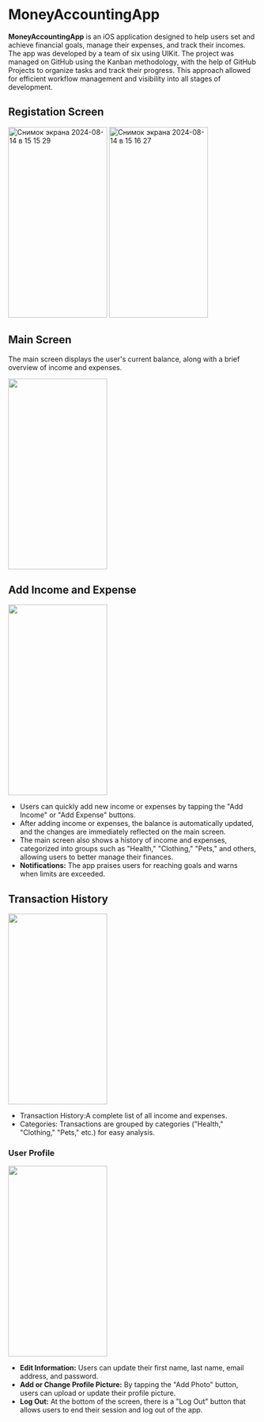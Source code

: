 # MoneyAccountingApp
**MoneyAccountingApp** is an iOS application designed to help users set and achieve financial goals, manage their expenses, and track their incomes. 
The app was developed by a team of six using UIKit. 
The project was managed on GitHub using the Kanban methodology, with the help of GitHub Projects to organize tasks and track their progress. 
This approach allowed for efficient workflow management and visibility into all stages of development.

## Registation Screen
<img width="200" height="385" alt="Снимок экрана 2024-08-14 в 15 15 29" src="https://github.com/user-attachments/assets/cd177399-2bb9-4b1d-96f9-f19d0631ae82">
<img width="200" height="385" alt="Снимок экрана 2024-08-14 в 15 16 27" src="https://github.com/user-attachments/assets/be897250-ac55-4073-8048-49accd121550">

## Main Screen
The main screen displays the user's current balance, along with a brief overview of income and expenses.

<img width="200" height="385" src="https://github.com/user-attachments/assets/5e3247bf-5db7-49cb-bfda-aaa672555ce5">

## Add Income and Expense
<img width="200" height="385" src="https://github.com/user-attachments/assets/f29ee600-9821-4f15-a29f-c7a57e6169df">

- Users can quickly add new income or expenses by tapping the "Add Income" or "Add Expense" buttons.
- After adding income or expenses, the balance is automatically updated, and the changes are immediately reflected on the main screen.
- The main screen also shows a history of income and expenses, categorized into groups such as "Health," "Clothing," "Pets," and others, allowing users to better manage their finances.
- **Notifications:** The app praises users for reaching goals and warns when limits are exceeded.


## Transaction History
<img width="200" height="385" src="https://github.com/user-attachments/assets/d79b3bc8-a8d1-4117-b745-b5e6bdaa5515">

- Transaction History:A complete list of all income and expenses.
- Categories: Transactions are grouped by categories ("Health," "Clothing," "Pets," etc.) for easy analysis.

### User Profile
<img width="200" height="385" src="https://github.com/user-attachments/assets/aa38b7fe-90dd-45a3-b454-9a530a7c31a1">

- **Edit Information:** Users can update their first name, last name, email address, and password.
- **Add or Change Profile Picture:** By tapping the "Add Photo" button, users can upload or update their profile picture.
- **Log Out:** At the bottom of the screen, there is a "Log Out" button that allows users to end their session and log out of the app.




